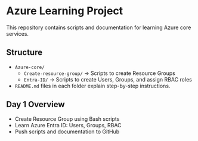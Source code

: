 # Azure Learning Project

This repository contains scripts and documentation for learning Azure core services.

## Structure

- `Azure-core/`
  - `Create-resource-group/` → Scripts to create Resource Groups
  - `Entra-ID/` → Scripts to create Users, Groups, and assign RBAC roles
- `README.md` files in each folder explain step-by-step instructions.

## Day 1 Overview

- Create Resource Group using Bash scripts
- Learn Azure Entra ID: Users, Groups, RBAC
- Push scripts and documentation to GitHub

